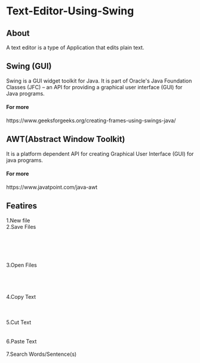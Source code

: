 # Text-Editor-Using-Swing

<h2>About</h2>
A text editor is a type of Application that edits plain text.
<h2>Swing (GUI) </h2>
Swing is a GUI widget toolkit for Java. It is part of Oracle's Java Foundation Classes (JFC) – an API for providing a graphical user interface (GUI) for Java programs.
<h4>For more</h4> https://www.geeksforgeeks.org/creating-frames-using-swings-java/

 <h2> AWT(Abstract Window Toolkit) </h2>
It is a platform dependent API for creating Graphical User Interface (GUI) for java programs.
<h4>For more</h4>https://www.javatpoint.com/java-awt
<br>
<h2>Featires</h2>
1.New file<br>
2.Save Files<br><br><br><br><br><br>
3.Open Files<br><br><br><br><br>
4.Copy Text<br><br><br><br>
5.Cut Text<br><br><br>
6.Paste Text<br><br>
7.Search Words/Sentence(s)<br>
